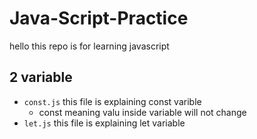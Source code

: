 # Java-Script-Practice

hello this repo is for learning javascript
## 2 variable
- `const.js` this file is explaining const varible
  - const meaning valu inside variable will not change
- `let.js` this file is explaining let variable
